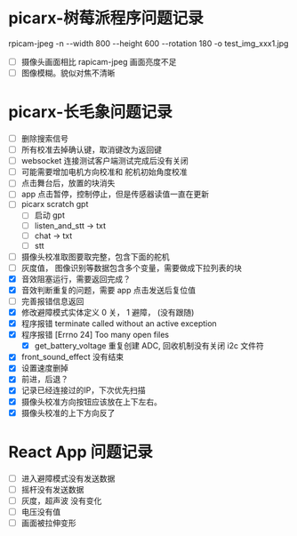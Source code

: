 # picarx-树莓派程序问题记录

rpicam-jpeg -n --width 800 --height 600 --rotation 180 -o test_img_xxx1.jpg

- [ ] 摄像头画面相比 rapicam-jpeg 画面亮度不足
- [ ] 图像模糊。貌似对焦不清晰

# picarx-长毛象问题记录

- [ ] 删除搜索信号
- [ ] 所有校准去掉确认键，取消键改为返回键
- [ ] websocket 连接测试客户端测试完成后没有关闭
- [ ] 可能需要增加电机方向校准和 舵机初始角度校准
- [ ] 点击舞台后，放置的块消失
- [ ] app 点击暂停，控制停止，但是传感器读值一直在更新
- [ ] picarx scratch gpt
  - [ ] 启动 gpt
  - [ ] listen_and_stt -> txt
  - [ ] chat -> txt
  - [ ] stt
- [ ] 摄像头校准取图要取完整，包含下面的舵机
- [ ] 灰度值， 图像识别等数据包含多个变量，需要做成下拉列表的块
- [x] 音效阻塞运行，需要返回完成？
- [x] 音效判断重复的问题，需要 app 点击发送后复位值
- [ ] 完善报错信息返回
- [x] 修改避障模式实体定义 0 关， 1 避障， (没有跟随)
- [x] 程序报错 terminate called without an active exception
- [x] 程序报错 [Errno 24] Too many open files
  - [x] get_battery_voltage 重复创建 ADC, 回收机制没有关闭 i2c 文件符
- [x] front_sound_effect 没有结束
- [x] 设置速度删掉
- [x] 前进，后退？
- [x] 记录已经连接过的IP，下次优先扫描
- [x] 摄像头校准方向按钮应该放在上下左右。
- [x] 摄像头校准的上下方向反了

# React App 问题记录

- [ ] 进入避障模式没有发送数据
- [ ] 摇杆没有发送数据
- [ ] 灰度，超声波 没有变化
- [ ] 电压没有值
- [ ] 画面被拉伸变形